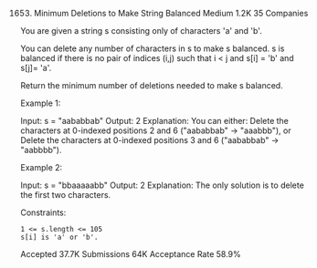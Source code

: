 1653. Minimum Deletions to Make String Balanced
Medium
1.2K
35
Companies

You are given a string s consisting only of characters 'a' and 'b'​​​​.

You can delete any number of characters in s to make s balanced. s is balanced if there is no pair of indices (i,j) such that i < j and s[i] = 'b' and s[j]= 'a'.

Return the minimum number of deletions needed to make s balanced.

 

Example 1:

Input: s = "aababbab"
Output: 2
Explanation: You can either:
Delete the characters at 0-indexed positions 2 and 6 ("aababbab" -> "aaabbb"), or
Delete the characters at 0-indexed positions 3 and 6 ("aababbab" -> "aabbbb").

Example 2:

Input: s = "bbaaaaabb"
Output: 2
Explanation: The only solution is to delete the first two characters.

 

Constraints:

    1 <= s.length <= 105
    s[i] is 'a' or 'b'​​.

Accepted
37.7K
Submissions
64K
Acceptance Rate
58.9%
